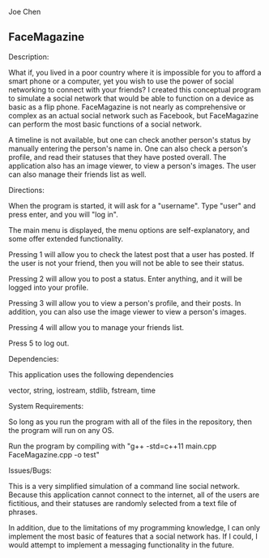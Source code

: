 Joe Chen

FaceMagazine
---------------

Description:

What if, you lived in a poor country where it is impossible for you to afford a smart phone or a computer, yet you wish to use the power of social networking to connect with your friends? I created this conceptual program to simulate a social network that would be able to function on a device as basic as a flip phone. FaceMagazine is not nearly as comprehensive or complex as an actual social network such as Facebook, but FaceMagazine can perform the most basic functions of a social network. 

A timeline is not available, but one can check another person's status by manually entering the person's name in. One can also check a person's profile, and read their statuses that they have posted overall. The application also has an image viewer, to view a person's images. The user can also manage their friends list as well.


Directions:

When the program is started, it will ask for a "username". Type "user" and press enter, and you will "log in".

The main menu is displayed, the menu options are self-explanatory, and some offer extended functionality.

Pressing 1 will allow you to check the latest post that a user has posted. If the user is not your friend, then you will not be able to see their status.

Pressing 2 will allow you to post a status. Enter anything, and it will be logged into your profile.

Pressing 3 will allow you to view a person's profile, and their posts. In addition, you can also use the image viewer to view a person's images.

Pressing 4 will allow you to manage your friends list.

Press 5 to log out. 


Dependencies:

This application uses the following dependencies

vector,
string,
iostream,
stdlib,
fstream,
time


System Requirements:

So long as you run the program with all of the files in the repository, then the program will run on any OS.

Run the program by compiling with "g++ -std=c++11 main.cpp FaceMagazine.cpp -o test"


Issues/Bugs:

This is a very simplified simulation of a command line social network. Because this application cannot connect to the internet, all of the users are fictitious, and their statuses are randomly selected from a text file of phrases.

In addition, due to the limitations of my programming knowledge, I can only implement the most basic of features that a social network has. If I could, I would attempt to implement a messaging functionality in the future.

